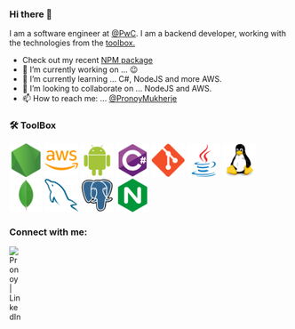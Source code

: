 ### Hi there 👋
I am a software engineer at [@PwC](https://twitter.com/PwC_IN). I am a backend developer, working with the technologies from the [toolbox.](https://github.com/Pronoy999#-toolbox) 

- Check out my recent [NPM package ](https://www.npmjs.com/package/validatorswithgenerators)
- 🔭 I’m currently working on ... :wink:
- 🌱 I’m currently learning ... C#, NodeJS and more AWS. 
- 👯 I’m looking to collaborate on ... NodeJS and AWS.
- 📫 How to reach me: ... [@PronoyMukherje](https://twitter.com/PronoyMukherje)

### 🛠 ToolBox 
<img src="https://github.com/devicons/devicon/blob/master/icons/nodejs/nodejs-original.svg" alt="NodeJS" width="60" height="60"/> <img src="https://github.com/devicons/devicon/blob/master/icons/amazonwebservices/amazonwebservices-plain-wordmark.svg" alt="AWS" width="60" height="60"/> <img src="https://github.com/devicons/devicon/blob/master/icons/android/android-original.svg" alt="Android" width="60" height="60"/> <img src="https://github.com/devicons/devicon/blob/master/icons/csharp/csharp-original.svg" alt="CSharp" width="60" height="60"/> <img src="https://github.com/devicons/devicon/blob/master/icons/git/git-original.svg" alt="Git" width="60" height="60"/> <img src="https://github.com/devicons/devicon/blob/master/icons/java/java-original.svg" alt="Java" width="60" height="60"/> <img src="https://github.com/devicons/devicon/blob/master/icons/linux/linux-original.svg" alt="Linux" width="60" height="60"/> <img src="https://github.com/devicons/devicon/blob/master/icons/mongodb/mongodb-original.svg" alt="MongoDB" width="60" height="60"/> <img src="https://github.com/devicons/devicon/blob/master/icons/mysql/mysql-original.svg" alt="MySQL" width="60" height="60"/> <img src="https://github.com/devicons/devicon/blob/master/icons/postgresql/postgresql-original.svg" alt="Postgree" width="60" height="60"/> <img src="https://github.com/devicons/devicon/blob/master/icons/nginx/nginx-original.svg" alt="Nginx" width="60" height="60"/>



### Connect with me: 
[<img align="left" alt="Pronoy | LinkedIn" width="22px" src="https://cdn.jsdelivr.net/npm/simple-icons@v3/icons/linkedin.svg" />][linkedin]
<br/>

[linkedin]:https://www.linkedin.com/in/pronoymukherjee999/
